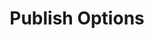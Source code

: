 ---
title: Publish Options
permalink: /docs/publish#publish-options
parent: Publish
nav_order: 2
---
